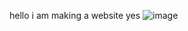 hello i am making a website yes
![image](https://github.com/CadiWasTired/sleepyandtired/assets/66502340/0042ba3f-f2dc-487a-bc25-e8a2a90fbbf8)

